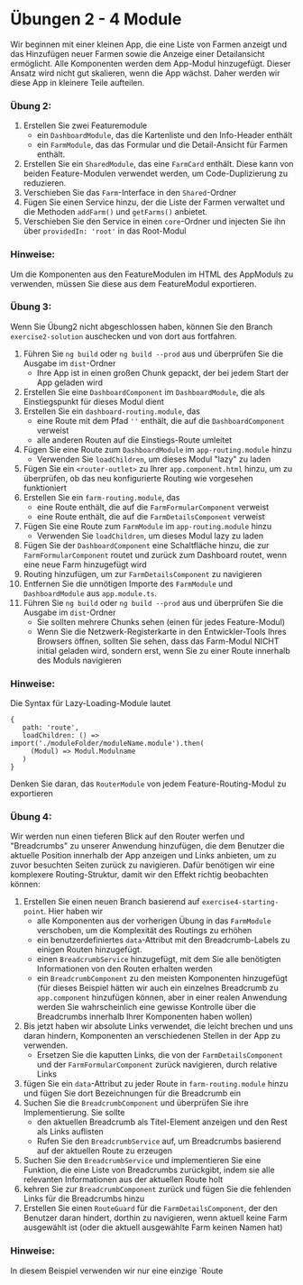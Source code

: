 # Übungen 2 - 4 Module

Wir beginnen mit einer kleinen App, die eine Liste von Farmen anzeigt und das Hinzufügen neuer Farmen sowie die Anzeige einer Detailansicht ermöglicht. Alle Komponenten werden dem App-Modul hinzugefügt. Dieser Ansatz wird nicht gut skalieren, wenn die App wächst. Daher werden wir diese App in kleinere Teile aufteilen.

### Übung 2:
1. Erstellen Sie zwei Featuremodule
   - ein `DashboardModule`, das die Kartenliste und den Info-Header enthält
   - ein `FarmModule`, das das Formular und die Detail-Ansicht für Farmen enthält.
2. Erstellen Sie ein `SharedModule`, das eine `FarmCard` enthält. Diese kann von beiden Feature-Modulen verwendet werden, um Code-Duplizierung zu reduzieren.
3. Verschieben Sie das `Farm`-Interface in den `Shared`-Ordner   
4. Fügen Sie einen Service hinzu, der die Liste der Farmen verwaltet und die Methoden `addFarm()` und `getFarms()` anbietet. 
5. Verschieben Sie den Service in einen `core`-Ordner und injecten Sie ihn über `providedIn: 'root'` in das Root-Modul

### Hinweise:
Um die Komponenten aus den FeatureModulen im HTML des AppModuls zu verwenden, müssen Sie diese aus dem FeatureModul exportieren.

### Übung 3:
Wenn Sie Übung2 nicht abgeschlossen haben, können Sie den Branch `exercise2-solution` auschecken und von dort aus fortfahren.

1. Führen Sie `ng build` oder `ng build --prod` aus und überprüfen Sie die Ausgabe im `dist`-Ordner
    - Ihre App ist in einen großen Chunk gepackt, der bei jedem Start der App geladen wird
2. Erstellen Sie eine `DashboardComponent` im `DashboardModule`, die als Einstiegspunkt für dieses Modul dient
3. Erstellen Sie ein `dashboard-routing.module`, das
    - eine Route mit dem Pfad `''` enthält, die auf die `DashboardComponent` verweist
    - alle anderen Routen auf die Einstiegs-Route umleitet
4. Fügen Sie eine Route zum `DashboardModule` im `app-routing.module` hinzu
    - Verwenden Sie `loadChildren`, um dieses Modul "lazy" zu laden
5. Fügen Sie ein `<router-outlet>` zu Ihrer `app.component.html` hinzu, um zu überprüfen, ob das neu konfigurierte Routing wie vorgesehen funktioniert
6. Erstellen Sie ein `farm-routing.module`, das
    - eine Route enthält, die auf die `FarmFormularComponent` verweist
    - eine Route enthält, die auf die `FarmDetailsComponent` verweist
7. Fügen Sie eine Route zum `FarmModule` im `app-routing.module` hinzu
    - Verwenden Sie `loadChildren`, um dieses Modul lazy zu laden
8.  Fügen Sie der `DashboardComponent` eine Schaltfläche hinzu, die zur `FarmFormularComponent` routet und zurück zum Dashboard routet, wenn eine neue Farm hinzugefügt wird
8. Routing hinzufügen, um zur `FarmDetailsComponent` zu navigieren 
9.  Entfernen Sie die unnötigen Importe des `FarmModule` und `DashboardModule` aus `app.module.ts`.
10. Führen Sie `ng build` oder `ng build --prod` aus und überprüfen Sie die Ausgabe im `dist`-Ordner
    - Sie sollten mehrere Chunks sehen (einen für jedes Feature-Modul)
    - Wenn Sie die Netzwerk-Registerkarte in den Entwickler-Tools Ihres Browsers öffnen, sollten Sie sehen, dass das Farm-Modul NICHT initial geladen wird, sondern erst, wenn Sie zu einer Route innerhalb des Moduls navigieren

### Hinweise:
Die Syntax für Lazy-Loading-Module lautet 
```
{
   path: 'route',
   loadChildren: () => import('./moduleFolder/moduleName.module').then(
     (Modul) => Modul.Modulname
   )
}
```

Denken Sie daran, das `RouterModule` von jedem Feature-Routing-Modul zu exportieren 

### Übung 4:
Wir werden nun einen tieferen Blick auf den Router werfen und "Breadcrumbs" zu unserer Anwendung hinzufügen, die dem Benutzer die aktuelle Position innerhalb der App anzeigen und Links anbieten, um zu zuvor besuchten Seiten zurück zu navigieren.
Dafür benötigen wir eine komplexere Routing-Struktur, damit wir den Effekt richtig beobachten können:

1. Erstellen Sie einen neuen Branch basierend auf `exercise4-starting-point`. Hier haben wir
   - alle Komponenten aus der vorherigen Übung in das `FarmModule` verschoben, um die Komplexität des Routings zu erhöhen
   - ein benutzerdefiniertes `data`-Attribut mit den Breadcrumb-Labels zu einigen Routen hinzugefügt.
   - einen `BreadcrumbService` hinzugefügt, mit dem Sie alle benötigten Informationen von den Routen erhalten werden
   - ein `BreadcrumbComponent` zu den meisten Komponenten hinzugefügt (für dieses Beispiel hätten wir auch ein einzelnes Breadcrumb zu `app.component` hinzufügen können, aber in einer realen Anwendung werden Sie wahrscheinlich eine gewisse Kontrolle über die Breadcrumbs innerhalb Ihrer Komponenten haben wollen)
2. Bis jetzt haben wir absolute Links verwendet, die leicht brechen und uns daran hindern, Komponenten an verschiedenen Stellen in der App zu verwenden.
   - Ersetzen Sie die kaputten Links, die von der `FarmDetailsComponent` und der `FarmFormularComponent` zurück navigieren, durch relative Links
3. fügen Sie ein `data`-Attribut zu jeder Route in `farm-routing.module` hinzu und fügen Sie dort Bezeichnungen für die Breadcrumb ein
4. Suchen Sie die `BreadcrumbComponent` und überprüfen Sie ihre Implementierung. Sie sollte
   - den aktuellen Breadcrumb als Titel-Element anzeigen und den Rest als Links auflisten
   - Rufen Sie den `BreadcrumbService` auf, um Breadcrumbs basierend auf der aktuellen Route zu erzeugen
5. Suchen Sie den `BreadcrumbService` und implementieren Sie eine Funktion, die eine Liste von Breadcrumbs zurückgibt, indem sie alle relevanten Informationen aus der aktuellen Route holt
6. kehren Sie zur `BreadcrumbComponent` zurück und fügen Sie die fehlenden Links für die Breadcrumbs hinzu
7. Erstellen Sie einen `RouteGuard` für die `FarmDetailsComponent`, der den Benutzer daran hindert, dorthin zu navigieren, wenn aktuell keine Farm ausgewählt ist (oder die aktuell ausgewählte Farm keinen Namen hat)

### Hinweise:
In diesem Beispiel verwenden wir nur eine einzige `Route
